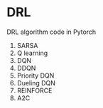 # DRL
 DRL algorithm code in Pytorch
1. SARSA
2. Q learning
3. DQN
4. DDQN
5. Priority DQN
6. Dueling DQN
7. REINFORCE
8. A2C
